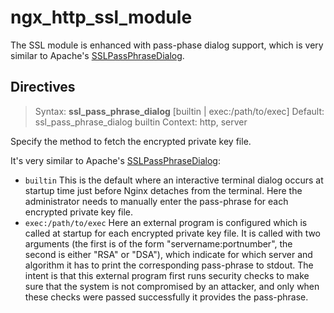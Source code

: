 # ngx_http_ssl_module

The SSL module is enhanced with pass-phase dialog support, which is very similar to Apache's [SSLPassPhraseDialog](http://httpd.apache.org/docs/2.0/mod/mod_ssl.html#sslpassphrasedialog).

## Directives

> Syntax: **ssl_pass_phrase_dialog** [builtin | exec:/path/to/exec]
> Default: ssl_pass_phrase_dialog builtin
> Context: http, server

Specify the method to fetch the encrypted private key file.

It's very similar to Apache's [SSLPassPhraseDialog](http://httpd.apache.org/docs/2.0/mod/mod_ssl.html#sslpassphrasedialog):

*   `builtin`
This is the default where an interactive terminal dialog occurs at startup time just before Nginx detaches from the terminal. Here the administrator needs to manually enter the pass-phrase for each encrypted private key file.
*   `exec:/path/to/exec`
Here an external program is configured which is called at startup for each encrypted private key file.
It is called with two arguments (the first is of the form "servername:portnumber", the second is either "RSA" or "DSA"), which indicate for which server and algorithm it has to print the corresponding pass-phrase to stdout. The intent is that this external program first runs security checks to make sure that the system is not compromised by an attacker, and only when these checks were passed successfully it provides the pass-phrase.
